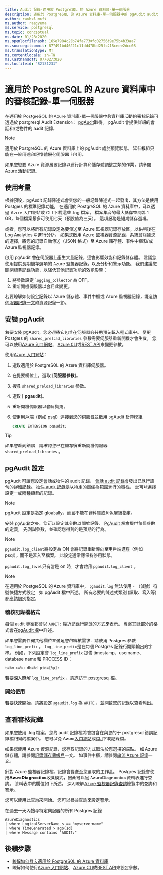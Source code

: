 ```yaml
---
title: Audit 記錄-適用於 PostgreSQL 的 Azure 資料庫-單一伺服器
description: 適用於 PostgreSQL 的 Azure 資料庫-單一伺服器中的 pgAudit audit 記錄概念。
author: rachel-msft
ms.author: raagyema
ms.service: postgresql
ms.topic: conceptual
ms.date: 01/28/2020
ms.openlocfilehash: 165e7984c21b74fa7730fc02756b9e75b4b33aa7
ms.sourcegitcommit: 877491bd46921c11dd478bd25fc718ceee2dcc08
ms.translationtype: MT
ms.contentlocale: zh-TW
ms.lasthandoff: 07/02/2020
ms.locfileid: "82131233"
---
```

# <a name="audit-logging-in-azure-database-for-postgresql---single-server"></a>適用於 PostgreSQL 的 Azure 資料庫中的審核記錄-單一伺服器

在適用於 PostgreSQL 的 Azure 資料庫-單一伺服器中的資料庫活動的審核記錄可透過於 postgresql Audit Extension： [pgAudit](https://www.pgaudit.org/)取得。 pgAudit 會提供詳細的會話和/或物件的 audit 記錄。

> [!NOTE]
> 適用於 PostgreSQL 的 Azure 資料庫上的 pgAudit 處於預覽狀態。
> 延伸模組只能在一般用途和記憶體優化伺服器上啟用。

如果您想要 Azure 資源層級記錄以進行計算和儲存體調整之類的作業，請參閱[Azure 活動記錄](../azure-monitor/platform/platform-logs-overview.md)。

## <a name="usage-considerations"></a>使用考量
根據預設，pgAudit 記錄陳述式會與您的一般記錄陳述式一起發出，其方法是使用 Postgres 的標準記錄功能。 在適用於 PostgreSQL 的 Azure 資料庫中，可以透過 Azure 入口網站或 CLI 下載這些 .log 檔案。 檔案集合的最大儲存空間為 1 GB，每個檔案最多可使用七天（預設值為三天）。 這項服務是短期儲存選項。

或者，您可以將所有記錄設定為要傳送至 Azure 監視器記錄存放區，以供稍後在 Log Analytics 中進行分析。 如果您啟用 Azure 監視器資源記錄，系統會根據您的選擇，將您的記錄自動傳送（JSON 格式）至 Azure 儲存體、事件中樞和/或 Azure 監視器記錄。

啟用 pgAudit 會在伺服器上產生大量記錄，這會影響效能和記錄儲存體。 建議您使用提供長期儲存選項的 Azure 監視器記錄，以及分析和警示功能。 我們建議您關閉標準記錄功能，以降低其他記錄功能的效能影響：

   1. 將參數設定 `logging_collector` 為 OFF。 
   2. 重新開機伺服器以套用此變更。

若要瞭解如何設定記錄以 Azure 儲存體、事件中樞或 Azure 監視器記錄，請造訪[伺服器記錄一文](concepts-server-logs.md)的資源記錄一節。

## <a name="installing-pgaudit"></a>安裝 pgAudit

若要安裝 pgAudit，您必須將它包含在伺服器的共用預先載入程式庫中。 變更 Postgres 的 `shared_preload_libraries` 參數需要伺服器重新開機才會生效。 您可以使用[Azure 入口網站](howto-configure-server-parameters-using-portal.md)、 [Azure CLI](howto-configure-server-parameters-using-cli.md)或[REST API](/rest/api/postgresql/configurations/createorupdate)來變更參數。

使用[Azure 入口網站](https://portal.azure.com)：

   1. 選取適用於 PostgreSQL 的 Azure 資料庫伺服器。
   2. 在提要欄位上，選取 [**伺服器參數**]。
   3. 搜尋 `shared_preload_libraries` 參數。
   4. 選取 [ **pgaudit**]。
   5. 重新開機伺服器以套用變更。

   6. 使用用戶端（例如 psql）連接到您的伺服器並啟用 pgAudit 延伸模組
      ```SQL
      CREATE EXTENSION pgaudit;
      ```

> [!TIP]
> 如果您看到錯誤，請確認您已在儲存後重新開機伺服器 `shared_preload_libraries` 。

## <a name="pgaudit-settings"></a>pgAudit 設定

pgAudit 可讓您設定會話或物件的 audit 記錄。 [會話 audit 記錄](https://github.com/pgaudit/pgaudit/blob/master/README.md#session-audit-logging)會發出已執行語句的詳細記錄。 [物件 audit 記錄](https://github.com/pgaudit/pgaudit/blob/master/README.md#object-audit-logging)是以特定的關係為範圍進行的審核。 您可以選擇設定一或兩種類型的記錄。 

> [!NOTE]
> pgAudit 設定是指定 gloabally，而且不能在資料庫或角色層級指定。

[安裝 pgAudit](#installing-pgaudit)之後，您可以設定其參數以開始記錄。 [PgAudit 檔](https://github.com/pgaudit/pgaudit/blob/master/README.md#settings)會提供每個參數的定義。 先測試參數，並確認您得到的是預期的行為。

> [!NOTE]
> `pgaudit.log_client`將設定為 ON 會將記錄重新導向至用戶端進程（例如 psql），而不是寫入至檔案。 此設定通常應保持停用狀態。 <br> <br>
> `pgaudit.log_level`只有當是 on 時，才會啟用 `pgaudit.log_client` 。

> [!NOTE]
> 在適用於 PostgreSQL 的 Azure 資料庫中， `pgaudit.log` 無法使用 `-` （減號）符號快捷方式設定，如 pgAudit 檔中所述。 所有必要的陳述式類別 (讀取、寫入等) 都應該個別指定。

### <a name="audit-log-format"></a>稽核記錄檔格式
每個 audit 專案都會以 `AUDIT:` 靠近記錄行開頭的方式來表示。 專案其餘部分的格式會在[pgAudit 檔](https://github.com/pgaudit/pgaudit/blob/master/README.md#format)中詳述。

如果您需要任何其他欄位來滿足您的審核需求，請使用 Postgres 參數 `log_line_prefix` 。 `log_line_prefix`是在每個 Postgres 記錄行開頭輸出的字串。 例如，下列設定會 `log_line_prefix` 提供 timestamp、username、database name 和 PROCESS ID：

```
t=%m u=%u db=%d pid=[%p]:
```

若要深入瞭解 `log_line_prefix` ，請造訪[于 postgresql 檔](https://www.postgresql.org/docs/current/runtime-config-logging.html#GUC-LOG-LINE-PREFIX)。

### <a name="getting-started"></a>開始使用
若要快速開始，請將設定 `pgaudit.log` 為 `WRITE` ，並開啟您的記錄以查看輸出。 

## <a name="viewing-audit-logs"></a>查看審核記錄
如果您使用 .log 檔案，您的 audit 記錄檔將會包含在與您的于 postgresql 錯誤記錄檔相同的檔案中。 您可以從 Azure[入口網站](howto-configure-server-logs-in-portal.md)或[CLI](howto-configure-server-logs-using-cli.md)下載記錄檔。 

如果您使用 Azure 資源記錄，您存取記錄的方式取決於您選擇的端點。 如 Azure 儲存體，請參閱[記錄儲存體帳戶](../azure-monitor/platform/resource-logs-collect-storage.md)一文。 如事件中樞，請參閱[串流 Azure 記錄](../azure-monitor/platform/resource-logs-stream-event-hubs.md)一文。

針對 Azure 監視器記錄檔，記錄會傳送至您選取的工作區。 Postgres 記錄會使用**AzureDiagnostics**收集模式，因此可以從 AzureDiagnostics 資料表進行查詢。 資料表中的欄位如下所述。 深入瞭解[Azure 監視器記錄查詢](../azure-monitor/log-query/log-query-overview.md)總覽中的查詢和警示。

您可以使用此查詢來開始。 您可以根據查詢來設定警示。

在過去一天內搜尋特定伺服器的所有 Postgres 記錄
```
AzureDiagnostics
| where LogicalServerName_s == "myservername"
| where TimeGenerated > ago(1d) 
| where Message contains "AUDIT:"
```

## <a name="next-steps"></a>後續步驟
- [瞭解如何登入適用於 PostgreSQL 的 Azure 資料庫](concepts-server-logs.md)
- 瞭解如何使用[Azure 入口網站](howto-configure-server-parameters-using-portal.md)、 [Azure CLI](howto-configure-server-parameters-using-cli.md)或[REST API](/rest/api/postgresql/configurations/createorupdate)來設定參數。
